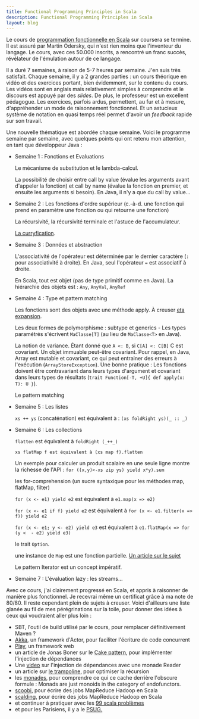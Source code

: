 ```yaml
---
title: Functional Programming Principles in Scala
description: Functional Programming Principles in Scala
layout: blog
---
```

Le cours de [programmation fonctionnelle en Scala](https://www.coursera.org/course/progfun) sur
coursera se termine. Il est assuré par Martin Odersky, qui n'est rien moins que l'inventeur du
langage. Le cours, avec ces 50.000 inscrits, a rencontré un franc succès, révélateur de l'émulation
autour de ce langage.

Il a duré 7 semaines, à raison de 5-7 heures par semaine. J'en suis très satisfait. Chaque semaine,
il y a 2 grandes parties : un cours théorique en vidéo et des exercices portant, bien évidemment,
sur le contenu du cours. Les vidéos sont en anglais mais relativement simples à comprendre et le
discours est appuyé par des *slides*. De plus, le professeur est un excellent pédagogue. Les
exercices, parfois ardus, permettent, au fur et à mesure, d'appréhender un mode de raisonnement
fonctionnel. Et un astucieux système de notation en quasi temps réel permet d'avoir un *feedback*
rapide sur son travail.

Une nouvelle thématique est abordée chaque semaine. Voici le programme semaine par semaine, avec
quelques points qui ont retenu mon attention, en tant que développeur Java :

-   Semaine 1 : Fonctions et Evaluations

    Le mécanisme de substitution et le lambda-calcul.

    La possibilité de choisir entre call by value (évalue les arguments avant d'appeler la fonction)
    et call by name (évalue la fonction en premier, et ensuite les arguments si besoin). En Java, il
    n'y a que du call by value…

-   Semaine 2 : Les fonctions d'ordre supérieur (c.-à-d. une fonction qui prend en paramètre une
    fonction ou qui retourne une fonction)

    La récursivité, la récursivité terminale et l'astuce de l'accumulateur.

    [La curryfication](http://fr.wikipedia.org/wiki/Curryfication).

-   Semaine 3 : Données et abstraction

    L'associativité de l'opérateur est déterminée par le dernier caractère (`:` pour associativité à
    droite). En Java, seul l'opérateur `=` est associatif à droite.

    En Scala, tout est objet (pas de type primitif comme en Java). La hiérarchie des objets est :
    `Any`, `AnyVal`, `AnyRef`

-   Semaine 4 : Type et pattern matching

    Les fonctions sont des objets avec une méthode apply. À creuser [eta
    expansion](http://gleichmann.wordpress.com/2011/01/09/functional-scala-turning-methods-into-functions/).

    Les deux formes de polymorphisme : subtype et generics - Les types paramétrés s'écrivent
    `MaClasse[T]` (au lieu de `MaClasse<T>` en Java).

    La notion de variance. Étant donné que `A <: B`, si `C[A] <: C[B]` C est covariant. Un objet
    immuable peut-être covariant. Pour rappel, en Java, Array est mutable et covariant, ce qui peut
    entrainer des erreurs à l'exécution (`ArrayStoreException`). Une bonne pratique : Les fonctions
    doivent être contravariant dans leurs types d'argument et covariant dans leurs types de
    résultats (`trait Function[-T, +U]{ def apply(x: T): U }`).

    Le pattern matching

-   Semaine 5 : Les listes

    `xs ++ ys` (concaténation) est équivalent à : `(xs foldRight ys)(_ :: _)`

-   Semaine 6 : Les collections

    `flatten` est équivalent à `foldRight (_++_)`

    `xs flatMap f est équivalent à (xs map f).flatten`

    Un exemple pour calculer un produit scalaire en une seule ligne montre la richesse de l'API :
    `for ((x,y)<-xs zip ys) yield x*y).sum`

    les for-comprehension (un sucre syntaxique pour les méthodes map, flatMap, filter)

    `for (x <- e1) yield e2` est équivalent à `e1.map(x => e2)`

    `for (x <- e1 if f) yield e2` est équivalent à `for (x <- e1.filter(x => f)) yield e2`

    `for (x <- e1; y <- e2) yield e3` est équivalent à `e1.flatMap(x => for (y <  - e2) yield e3)`

    le trait `Option`.

    une instance de `Map` est une fonction partielle. [Un article sur le
    sujet](http://blog.bruchez.name/2011/10/scala-partial-functions-without-phd.html)

    Le pattern Iterator est un concept impératif.

-   Semaine 7 : L'évaluation lazy : les streams…

Avec ce cours, j'ai clairement progressé en Scala, et appris à raisonner de manière plus
fonctionnel. Je recevrai même un certificat grâce à ma note de 80/80. Il reste cependant plein de
sujets à creuser. Voici d'ailleurs une liste glanée au fil de mes pérégrinations sur la toile, pour
donner des idées à ceux qui voudraient aller plus loin :

-   SBT, l'outil de build utilisé par le cours, pour remplacer définitivement Maven ?
-   [Akka](http://akka.io/), un framework d'Actor, pour faciliter l'écriture de code concurrent
-   [Play](http://www.playframework.org/), un framework web
-   un article de Jonas Boner sur le [Cake
    pattern](http://jonasboner.com/real-world-scala-dependency-injection-di/), pour
    implémenter l'injection de dépendances
-   Une [video](http://www.youtube.com/watch?feature=player_embedded&v=ZasXwtTRkio) sur l'injection
    de dépendances avec une monade Reader
-   un article sur [le
    trampoline](http://blog.richdougherty.com/2009/04/tail-calls-tailrec-and-trampolines.html), pour
    optimiser la récursion
-   les [monades](http://en.wikipedia.org/wiki/Monad_%28functional_programming%29), pour comprendre
    ce qui ce cache derrière l'obscure formule : Monads are just monoids in the category of
    endofunctors.
-   [scoobi](https://github.com/NICTA/scoobi), pour écrire des jobs MapReduce Hadoop en Scala
-   [scalding](https://github.com/twitter/scalding), pour écrire des jobs MapReduce Hadoop en Scala
-   et continuer à pratiquer avec les [99 scala problèmes](http://aperiodic.net/phil/scala/s-99/)
-   et pour les Parisiens, il y a le
    [PSUG.](https://groups.google.com/forum/?fromgroups#!forum/paris-scala-user-group)

